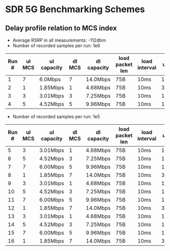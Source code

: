 # SDR 5G Benchmarking Schemes

## Delay profile relation to MCS index

- Average RSRP in all measurements: -112dbm
- Number of recorded samples per run: 1e6

| Run #        | ul MCS | ul capacity | dl MCS | dl capacity | load packet len | load interval | ul util | dl util |
| -----------  | ------ | ----------- | ------ | ----------- | --------------- | ------------- | ------- | ------- |
| 1            | 7      | 6.0Mbps     | 7      | 14.0Mbps    | 75B             | 10ms          | 1.00%   | 0.42%   |
| 2            | 1      | 1.85Mbps    | 1      | 4.68Mbps    | 75B             | 10ms          | 3.24%   | 1.28%   |
| 3            | 3      | 3.01Mbps    | 3      | 7.25Mbps    | 75B             | 10ms          | 1.99%   | 0.82%   |
| 4            | 5      | 4.52Mbps    | 5      | 9.96Mbps    | 75B             | 10ms          | 1.32%   | 0.60%   |


- Number of recorded samples per run: 1e5

| Run #        | ul MCS | ul capacity | dl MCS | dl capacity | load packet len | load interval | ul util | dl util |
| -----------  | ------ | ----------- | ------ | ----------- | --------------- | ------------- | ------- | ------- |
| 5            | 3      | 3.01Mbps    | 1      | 4.68Mbps    | 75B             | 10ms          | 1.99%   | 1.28%   |
| 6            | 5      | 4.52Mbps    | 3      | 7.25Mbps    | 75B             | 10ms          | 1.32%   | 0.82%   |
| 7            | 7      | 6.00Mbps    | 5      | 9.96Mbps    | 75B             | 10ms          | 1.00%   | 0.60%   |
| 8            | 1      | 1.85Mbps    | 7      | 14.0Mbps    | 75B             | 10ms          | 3.24%   | 0.42%   |
| 9            | 3      | 3.01Mbps    | 1      | 4.68Mbps    | 75B             | 10ms          | 1.99%   | 1.28%   |
| 10           | 5      | 4.52Mbps    | 3      | 7.25Mbps    | 75B             | 10ms          | 1.32%   | 0.82%   |
| 11           | 7      | 6.00Mbps    | 5      | 9.96Mbps    | 75B             | 10ms          | 1.00%   | 0.60%   |
| 12           | 1      | 1.85Mbps    | 7      | 14.0Mbps    | 75B             | 10ms          | 3.24%   | 0.42%   |
| 13           | 3      | 3.01Mbps    | 1      | 4.68Mbps    | 75B             | 10ms          | 1.99%   | 1.28%   |
| 14           | 5      | 4.52Mbps    | 3      | 7.25Mbps    | 75B             | 10ms          | 1.32%   | 0.82%   |
| 15           | 7      | 6.00Mbps    | 5      | 9.96Mbps    | 75B             | 10ms          | 1.00%   | 0.60%   |
| 16           | 1      | 1.85Mbps    | 7      | 14.0Mbps    | 75B             | 10ms          | 3.24%   | 0.42%   |
